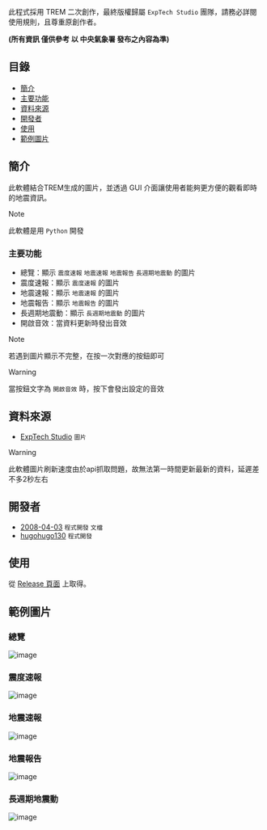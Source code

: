 此程式採用 TREM 二次創作，最終版權歸屬 `ExpTech Studio` 團隊，請務必詳閱使用規則，且尊重原創作者。

**(所有資訊 僅供參考 以 中央氣象署 發布之內容為準)**

## 目錄

- [簡介](#簡介)
- [主要功能](#主要功能)
- [資料來源](#資料來源)
- [開發者](#開發者)
- [使用](#使用)
- [範例圖片](#範例圖片)

## 簡介

此軟體結合TREM生成的圖片，並透過 GUI 介面讓使用者能夠更方便的觀看即時的地震資訊。

> [!NOTE]  
> 此軟體是用 `Python` 開發

### 主要功能

- 總覽：顯示 `震度速報` `地震速報` `地震報告` `長週期地震動` 的圖片
- 震度速報：顯示 `震度速報` 的圖片
- 地震速報：顯示 `地震速報` 的圖片
- 地震報告：顯示 `地震報告` 的圖片
- 長週期地震動：顯示 `長週期地震動` 的圖片
- 開啟音效：當資料更新時發出音效

> [!note]
> 若遇到圖片顯示不完整，在按一次對應的按鈕即可

> [!WARNING]  
> 當按鈕文字為 `開啟音效` 時，按下會發出設定的音效

## 資料來源

- [ExpTech Studio](https://github.com/exptechtw) `圖片`

> [!WARNING]
> 此軟體圖片刷新速度由於api抓取問題，故無法第一時間更新最新的資料，延遲差不多2秒左右

## 開發者

- [2008-04-03](https://github.com/2008-04-03) `程式開發` `文檔`
- [hugohugo130](https://github.com/hugohugo130) `程式開發`

## 使用

從 [Release 頁面](https://github.com/2008-04-03/ExpTech_Image/releases/latest) 上取得。

## 範例圖片

### 總覽
![image](https://i.ibb.co/VNTMm0p/overview.png)

### 震度速報
![image](https://i.ibb.co/7SyWjkJ/intensity.png)

### 地震速報
![image](https://i.ibb.co/D86t7SG/eew.png)

### 地震報告
![image](https://i.ibb.co/JQKJ22h/report.png)

### 長週期地震動
![image](https://i.ibb.co/GCqy70Z/lpgm.png)
